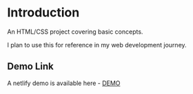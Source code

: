 # Introduction

An HTML/CSS project covering basic concepts.  

I plan to use this for reference in my web development journey.

## Demo Link

A netlify demo is available here - [DEMO](https://vineetvdubey-component-library.netlify.app/)
